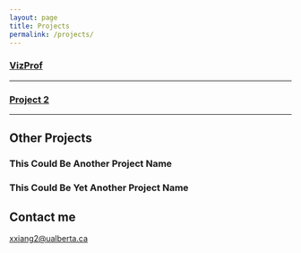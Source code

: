 ```yaml
---
layout: page
title: Projects
permalink: /projects/
---
```


### [VizProf](https://vizprof-levelupteam13.github.io/vizProf/#/) 


***

### [Project 2](https://github.com/AkshayAgarwal007/Moodly)


***

## Other Projects

### This Could Be Another Project Name

 
### This Could Be Yet Another Project Name

   


## Contact me
xxiang2@ualberta.ca
